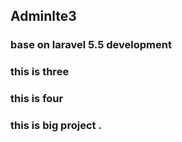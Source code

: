 ## Adminlte3
### base on **laravel 5.5** development
### this is three
### this is four
### this is big project .

